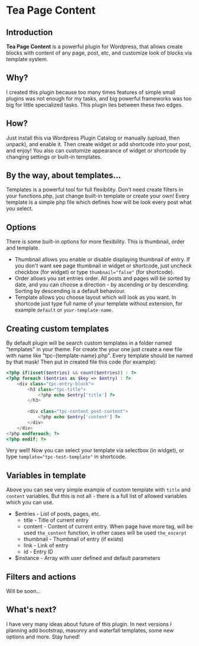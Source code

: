 # Tea Page Content
## Introduction
**Tea Page Content** is a powerful plugin for Wordpress, that allows create blocks with content of any page, post, etc, and customize look of blocks via template system.

## Why?
I created this plugin because too many times features of simple small plugins was not enough for my tasks, and big powerful frameworks was too big for little specialized tasks. This plugin lies between these two edges.

## How?
Just install this via Wordpress Plugin Catalog or manually (upload, then unpack), and enable it. Then create widget or add shortcode into your post, and enjoy! You also can customize appearance of widget or shortcode by changing settings or built-in templates.

## By the way, about templates...
Templates is a powerful tool for full flexibility. Don't need create filters in your functions.php, just change built-in template or create your own! Every template is a simple php file which defines how will be look every post what you select.

## Options
There is some built-in options for more flexibility. This is thumbnail, order and template.
* Thumbnail allows you enable or disable displaying thumbnail of entry. If you don't want see page thumbnail in widget or shortcode, just uncheck checkbox (for widget) or type `thumbnail="false"` (for shortcode).
* Order allows you set entries order. All posts and pages will be sorted by date, and you can choose a direction - by ascending or by descending. Sorting by descending is a default behaviour.
* Template allows you choose layout which will look as you want. In shortcode just type full name of your template without extension, for example `default` or `your-template-name`.

## Creating custom templates
By default plugin will be search custom templates in a folder named "templates" in your theme. For create the  your one just create a new file with name like "tpc-{template-name}.php". Every template should be named by that mask! Then put in created file this code (for example):
```php
<?php if(isset($entries) && count($entries)) : ?>
<?php foreach ($entries as $key => $entry) : ?>
	<div class="tpc-entry-block">
		<h3 class="tpc-title">
			<?php echo $entry['title'] ?>
		</h3>
		
		<div class="tpc-content post-content">
			<?php echo $entry['content'] ?>
		</div>
	</div>
<?php endforeach; ?>
<?php endif; ?>
```

Very well! Now you can select your template via selectbox (in widget), or type `template="tpc-test-template"` in shortcode.

## Variables in template
Above you can see very simple example of custom template with `title` and `content` variables. But this is not all - there is a full list of allowed variables which you can use.
* $entries - List of posts, pages, etc.
	* title - Title of current entry
	* content - Content of current entry. When page have more tag, will be used `the_content` function, in other cases will be used `the_excerpt`
	* thumbnail - Thumbnail of entry (if exists)
	* link - Link of entry
	* id - Entry ID
* $instance - Array with user defined and default parameters

## Filters and actions
Will be soon...

## What's next?
I have very many ideas about future of this plugin. In next versions I planning add bootstrap, masonry and waterfall templates, some new options and more. Stay tuned!